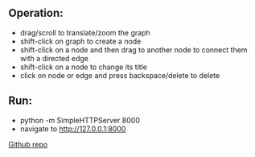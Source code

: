 ## Operation:

  - drag/scroll to translate/zoom the graph
  - shift-click on graph to create a node
  - shift-click on a node and then drag to another node to connect them with a directed edge
  - shift-click on a node to change its title
  - click on node or edge and press backspace/delete to delete


## Run:

  - python -m SimpleHTTPServer 8000
  - navigate to http://127.0.0.1:8000

[Github repo](https://github.com/metacademy/directed-graph-creator)
